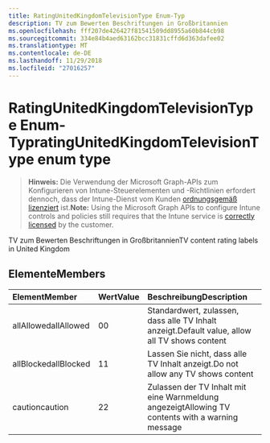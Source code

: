 ```yaml
---
title: RatingUnitedKingdomTelevisionType Enum-Typ
description: TV zum Bewerten Beschriftungen in Großbritannien
ms.openlocfilehash: fff207de426427f81541509dd8955a60b844cb98
ms.sourcegitcommit: 334e84b4aed63162bcc31831cffd6d363dafee02
ms.translationtype: MT
ms.contentlocale: de-DE
ms.lasthandoff: 11/29/2018
ms.locfileid: "27016257"
---
```

# <a name="ratingunitedkingdomtelevisiontype-enum-type"></a><span data-ttu-id="60269-103">RatingUnitedKingdomTelevisionType Enum-Typ</span><span class="sxs-lookup"><span data-stu-id="60269-103">ratingUnitedKingdomTelevisionType enum type</span></span>

> <span data-ttu-id="60269-104">**Hinweis:** Die Verwendung der Microsoft Graph-APIs zum Konfigurieren von Intune-Steuerelementen und -Richtlinien erfordert dennoch, dass der Intune-Dienst vom Kunden [ordnungsgemäß lizenziert](https://go.microsoft.com/fwlink/?linkid=839381) ist.</span><span class="sxs-lookup"><span data-stu-id="60269-104">**Note:** Using the Microsoft Graph APIs to configure Intune controls and policies still requires that the Intune service is [correctly licensed](https://go.microsoft.com/fwlink/?linkid=839381) by the customer.</span></span>

<span data-ttu-id="60269-105">TV zum Bewerten Beschriftungen in Großbritannien</span><span class="sxs-lookup"><span data-stu-id="60269-105">TV content rating labels in United Kingdom</span></span>
## <a name="members"></a><span data-ttu-id="60269-106">Elemente</span><span class="sxs-lookup"><span data-stu-id="60269-106">Members</span></span>
|<span data-ttu-id="60269-107">Element</span><span class="sxs-lookup"><span data-stu-id="60269-107">Member</span></span>|<span data-ttu-id="60269-108">Wert</span><span class="sxs-lookup"><span data-stu-id="60269-108">Value</span></span>|<span data-ttu-id="60269-109">Beschreibung</span><span class="sxs-lookup"><span data-stu-id="60269-109">Description</span></span>|
|:---|:---|:---|
|<span data-ttu-id="60269-110">allAllowed</span><span class="sxs-lookup"><span data-stu-id="60269-110">allAllowed</span></span>|<span data-ttu-id="60269-111">0</span><span class="sxs-lookup"><span data-stu-id="60269-111">0</span></span>|<span data-ttu-id="60269-112">Standardwert, zulassen, dass alle TV Inhalt anzeigt.</span><span class="sxs-lookup"><span data-stu-id="60269-112">Default value, allow all TV shows content</span></span>|
|<span data-ttu-id="60269-113">allBlocked</span><span class="sxs-lookup"><span data-stu-id="60269-113">allBlocked</span></span>|<span data-ttu-id="60269-114">1</span><span class="sxs-lookup"><span data-stu-id="60269-114">1</span></span>|<span data-ttu-id="60269-115">Lassen Sie nicht, dass alle TV Inhalt anzeigt.</span><span class="sxs-lookup"><span data-stu-id="60269-115">Do not allow any TV shows content</span></span>|
|<span data-ttu-id="60269-116">caution</span><span class="sxs-lookup"><span data-stu-id="60269-116">caution</span></span>|<span data-ttu-id="60269-117">2</span><span class="sxs-lookup"><span data-stu-id="60269-117">2</span></span>|<span data-ttu-id="60269-118">Zulassen der TV Inhalt mit eine Warnmeldung angezeigt</span><span class="sxs-lookup"><span data-stu-id="60269-118">Allowing TV contents with a warning message</span></span>|



